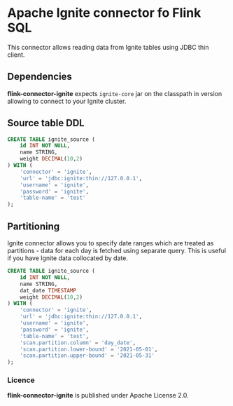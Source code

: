 # Apache Ignite connector fo Flink SQL
This connector allows reading data from Ignite tables using JDBC thin client.

## Dependencies
**flink-connector-ignite** expects `ignite-core` jar on the classpath in version allowing to connect to your Ignite cluster.

## Source table DDL
```sql
CREATE TABLE ignite_source (
    id INT NOT NULL,
    name STRING,
    weight DECIMAL(10,2)
) WITH (
    'connector' = 'ignite',
    'url' = 'jdbc:ignite:thin://127.0.0.1',
    'username' = 'ignite',
    'password' = 'ignite',
    'table-name' = 'test'
);
```

## Partitioning
Ignite connector allows you to specify date ranges which are treated as partitions - data
for each day is fetched using separate query. This is useful if you have Ignite data collocated by
date.

```sql
CREATE TABLE ignite_source (
    id INT NOT NULL,
    name STRING,
    dat_date TIMESTAMP
    weight DECIMAL(10,2)
) WITH (
    'connector' = 'ignite',
    'url' = 'jdbc:ignite:thin://127.0.0.1',
    'username' = 'ignite',
    'password' = 'ignite',
    'table-name' = 'test',
    'scan.partition.column' = 'day_date', 
    'scan.partition.lower-bound' = '2021-05-01', 
    'scan.partition.upper-bound' = '2021-05-31'
);
```

### Licence
**flink-connector-ignite** is published under Apache License 2.0.
